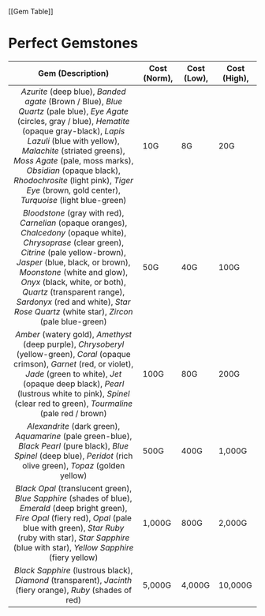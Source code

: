 [[Gem Table]]
# Perfect Gemstones

|                                                                                                                                                                                 Gem (Description)                                                                                                                                                                                 | Cost (Norm), | Cost (Low), | Cost (High), |
| :-------------------------------------------------------------------------------------------------------------------------------------------------------------------------------------------------------------------------------------------------------------------------------------------------------------------------------------------------------------------------------: | ------------ | ----------- | ------------ |
| *Azurite* (deep blue), *Banded agate* (Brown / Blue), *Blue Quartz* (pale blue), *Eye Agate* (circles, gray / blue), *Hematite* (opaque gray-black), *Lapis Lazuli* (blue with yellow), *Malachite* (striated greens), *Moss Agate* (pale, moss marks), *Obsidian* (opaque black), *Rhodochrosite* (light pink), *Tiger Eye* (brown, gold center), *Turquoise* (light blue-green) | 10G          | 8G          | 20G          |
|    *Bloodstone* (gray with red), *Carnelian* (opaque oranges), *Chalcedony* (opaque white), *Chrysoprase* (clear green), *Citrine* (pale yellow-brown), *Jasper* (blue, black, or brown), *Moonstone* (white and glow), *Onyx* (black, white, or both), *Quartz* (transparent range), *Sardonyx* (red and white), *Star Rose Quartz* (white star), *Zircon* (pale blue-green)     | 50G          | 40G         | 100G         |
|                                             *Amber* (watery gold), *Amethyst* (deep purple), *Chrysoberyl* (yellow-green), *Coral* (opaque crimson), *Garnet* (red, or violet), *Jade* (green to white), *Jet* (opaque deep black), *Pearl* (lustrous white to pink), *Spinel* (clear red to green), *Tourmaline* (pale red / brown)                                              | 100G         | 80G         | 200G         |
|                                                                                                     *Alexandrite* (dark green), *Aquamarine* (pale green-blue), *Black Pearl* (pure black), *Blue Spinel* (deep blue), *Peridot* (rich olive green), *Topaz* (golden yellow)                                                                                                      | 500G         | 400G        | 1,000G       |
|                                                            *Black Opal* (translucent green), *Blue Sapphire* (shades of blue), *Emerald* (deep bright green), *Fire Opal* (fiery red), *Opal* (pale blue with green), *Star Ruby* (ruby with star), *Star Sapphire* (blue with star), *Yellow Sapphire* (fiery yellow)                                                            | 1,000G       | 800G        | 2,000G       |
|                                                                                                                                   *Black Sapphire* (lustrous black), *Diamond* (transparent), *Jacinth* (fiery orange), *Ruby* (shades of red)                                                                                                                                    | 5,000G       | 4,000G      | 10,000G      |


